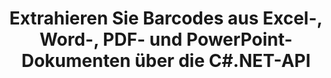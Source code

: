 ---
############################# Static ############################
layout: "auto-gen-gist"
draft: false
path: "de/parser/net/extract/barcode//doc/"
otherformats: DOT DOCX DOCM DOTX DOTM TXT ODT OTT RTF PDF XHTML MHTML MD XML EPUB FB2 CHM XLS XLT XLSX XLSM XLSB XLTX XLTM ODS CSV OTS XLA XLAM PPT PPTX  PPS POT PPSX PPTM POTX PPSM ODP OTP PST OST EML EMLX MSG ONE 

############################# Head ############################
head_title: ".NET-API zum Extrahieren von Barcodes aus PDF, DOCX, PPTX, XLSX, EPUB und mehr "
head_description: "Mit GroupDocs.Parser .NET API können Softwareentwickler Barcodes aus PDF-, DOC-, DOCX-, PPT-, PPTX-, EML-, MSG-, XLS-, XLSX-, CSV-, ODT-, RTF- und EPUB-Dokumenten in .NET-Apps extrahieren."

############################# Header ############################
title: "Extrahieren Sie Barcodes aus Excel-, Word-, PDF- und PowerPoint-Dokumenten über die C#.NET-API"
description: "GroupDocs.Parser .NET API ermöglicht Programmierern das Extrahieren von Barcodes aus PDF-, DOC-, DOCX-, PPT-, PPTX-, EML-, MSG-, XLS-, XLSX-, CSV-, ODT-, RTF- und EPUB-Dokumenten oder Seitenbereichen."

######################### Download Button #######################
button:
    enable: true

############################# About ############################
about:
    enable: true
    title: "So extrahieren Sie Barcodes aus Excel, Word, PDF und anderen Dokumenten über die .NET-API?"
    content: |
       Barcodes sind maschinenlesbare Darstellungen von Ziffern und Zeichen, die weltweit in vielen Zusammenhängen verwendet werden, wie z. B. beim Scannen und Identifizieren von Produkten, bei der Verfolgung von Autoteilen, bei der Bestandsverwaltung und so weiter. GroupDocs.Parser für .NET ist eine leistungsstarke API, die Entwicklern hilft, Lösungen zum Extrahieren von Text, Bildern und Barcodes aus verschiedenen Arten von unterstützten Dokumentenformaten zu entwickeln, wie z. B. PDF, E-Mails, E-Books, Microsoft Office-Formate: Word (DOC, DOCX ), PowerPoint (PPT, PPTX), Excel (XLS, XLSX), E-Mail-Formate (EML, MSG) und viele mehr. Die API hat Unterstützung für mehrere fortschrittliche Funktionen zum Analysieren von Dokumenten, wie z.  

############################# content ############################
steps:
    enable: true
    block:
    - title_left: "So extrahieren Sie Barcodes aus DOC-Dokumenten über C# .NET "
      content_left: |
       GroupDocs.Parser .NET API hilft Softwareentwicklern, Barcodes aus DOC-Dokumenten mühelos zu extrahieren. Das folgende C# .NET-Codebeispiel zeigt, wie Barcodes aus einem DOC-Dokument extrahiert werden. 

      title_right: "Barcode-Extraktion aus Dokumenten"
      content_right: |
        * Erstellen Sie eine Instanz von [Parser](https://apireference.groupdocs.com/parser/net/groupdocs.parser/parser)
        * Überprüfen Sie, ob die Barcode-Extraktion unterstützt wird
        * Rufen Sie die Methode [getBarcodes](https://apireference.groupdocs.com/parser/net/groupdocs.parser/parser/methods/getBarcodes) auf, um alle Barcodes aus dem gesamten Dokument zu extrahieren.
        * Über Barcodes im Dokument iterieren
        * Seitenindex und Barcodewert drucken

      gisthash: "f9329c432da312e75f5f1c3702c02c52"
      gistfile: "barcode_extraction_form_documents.cs"

    - title_left: "Barcode-Extraktion aus der Seite des DOC-Dokuments über .NET"
      content_left: |
       GroupDocs.Parser .NET ermöglicht Softwareprogrammierern das Extrahieren von Barcodes aus der Seite von DOC-Dokumenten. Der folgende C# .NET-Code zeigt, wie die Barcode-Extraktion in einem DOC-Dokument erreicht werden kann. 

      title_right: "Barcodes über C# .NET extrahieren"
      content_right: |
        * Erstellen Sie eine Instanz von [Parser](https://apireference.groupdocs.com/parser/net/groupdocs.parser/parser)
        * Überprüfen Sie das Dokument auf Unterstützung für die Barcode-Extraktion
        * Rufen Sie die Methode [getBarcodes](https://apireference.groupdocs.com/parser/net/groupdocs.parser/parser/methods/getBarcodes) auf, um alle Barcodes aus dem gesamten Dokument zu extrahieren.
        * Iterieren Sie über Seiten und drucken Sie eine Seitenzahl
        * Seitenindex und Barcodewert drucken
     
      gisthash: "80779aaa36b7d11b69c29296cfa73bd1"
      gistfile: "barcodes_extraction_form_documents_page.cs"
      
    - title_left: "Rufen Sie Barcodes aus dem Seitenbereich des DOC-Dokuments über .NET ab"
      content_left: |
       GroupDocs.Parser .NET ist eine leistungsstarke API, die vollständige Unterstützung für die Barcode-Extraktion aus DOC-Dokumenten mit ein paar Zeilen .NET-Code bietet. Das folgende .NET-Codebeispiel zeigt, wie die Barcode-Extraktion aus einem DOC-Dokumentseitenbereich durchgeführt wird.

      title_right: "Barcodes aus DOC Seitenbereich extrahieren "
      content_right: |
        * Erstellen Sie eine Instanz von [Parser](https://apireference.groupdocs.com/parser/net/groupdocs.parser/parser)
        * Überprüfen Sie das Dokument auf Unterstützung für die Barcode-Extraktion
        * Erstellen Sie benutzerdefinierte Optionen, die für die Barcode-Extraktion verwendet werden können
        * Extrahieren Sie Barcodes aus der oberen rechten Ecke einer Seite, indem Sie die Methode [getBarcodes](https://apireference.groupdocs.com/parser/net/groupdocs.parser/parser/methods/getBarcodes) mithilfe von Anpassungsoptionen aufrufen.
        * Seitenindex und Barcodewert drucken
     
      gisthash: "932e868be1c52982f8c2ced2fc4c0640"
      gistfile: "barcodes_extraction_from_documents_page_area.cs"

    - title_left: "System Anforderungen"
      content_left: |
        GroupDocs.Parser .NET-APIs werden auf allen wichtigen Plattformen und Betriebssystemen unterstützt. Eine vollständige Anleitung zu den Systemanforderungen finden Sie unter [Systemanforderungen](hhttps://docs.groupdocs.com/parser/net/system-requirements/). Bevor Sie den folgenden Code ausführen, stellen Sie bitte sicher, dass die folgenden Voraussetzungen auf Ihrem installiert sind System:
        * Betriebssysteme: Microsoft Windows, Linux, MacOS
        * Entwicklungsumgebung: Visual Studio, Xamarin, MonoDevelop usw
        * Frameworks: .NET Framework, .NET Standard, .NET Core, Mono
        * Holen Sie sich die neueste Version der GroupDocs.Parser .NET-APIs von [NuGet](https://www.nuget.org/packages/GroupDocs.parser/)
        
      title_right: "Warum GroupDocs.Parser verwenden"
      content_right: |
        * Unterstützung der Klartextextraktion aus allen unterstützten Dokumenten
        * Dokumente parsen über benutzerdefinierte Vorlagen.
        * Vollständige Unterstützung der strukturierten Textextraktion
        * Textsuche über Schlüsselwörter sowie reguläre Ausdrücke
        * Extrahieren Sie formatierten Text, Metadaten, Bilder, Container und Anhänge.
        * Inhaltsverzeichnis für einige unterstützte Dokumentformate extrahieren.
        * Analysieren Sie Formulardaten aus PDF-Dokumenten.
        * Hyperlinks aus dem Dokument extrahieren

demos:
    enable: true
        

more_formats:
    enable: true


back_to_top:
    enable: true
---
